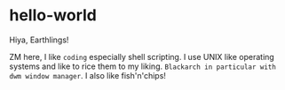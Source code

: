 # hello-world

Hiya, Earthlings!

ZM here, I like `coding` especially shell scripting.
I  use UNIX like operating systems and like to rice them to my liking. `Blackarch in particular with dwm window manager`.
I also like fish'n'chips!


